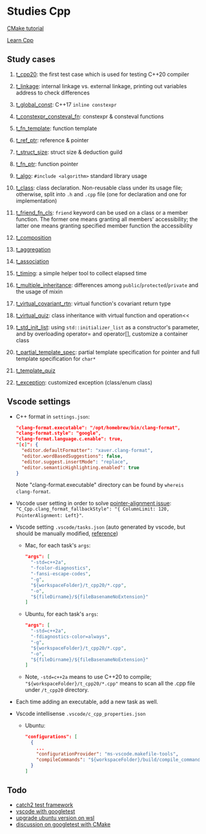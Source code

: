 # Studies Cpp

[CMake tutorial](https://cmake.org/cmake/help/latest/guide/tutorial/index.html)

[Learn Cpp](https://www.learncpp.com/)

## Study cases

1. [t_cpp20](./t_cpp20/main.cpp): the first test case which is used for testing C++20 compiler

1. [t_linkage](./t_linkage/main.cpp): internal linkage vs. external linkage, printing out variables address to check differences

1. [t_global_const](./t_global_const/main.cpp): C++17 `inline constexpr`

1. [t_constexpr_consteval_fn](./t_constexpr_consteval_fn/main.cpp): constexpr & consteval functions

1. [t_fn_template](./t_fn_template/main.cpp): function template

1. [t_ref_ptr](./t_ref_ptr/main.cpp): reference & pointer

1. [t_struct_size](./t_struct_size/main.cpp): struct size & deduction guild

1. [t_fn_ptr](./t_fn_ptr/main.cpp): function pointer

1. [t_algo](./t_algo/main.cpp): `#include <algorithm>` standard library usage

1. [t_class](./t_class/main.cpp): class declaration. Non-reusable class under its usage file; otherwise, split into `.h` and `.cpp` file (one for declaration and one for implementation)

1. [t_friend_fn_cls](./t_friend_fn_cls/main.cpp): `friend` keyword can be used on a class or a member function. The former one means granting all members' accessibility; the latter one means granting specified member function the accessibility

1. [t_composition](./t_composition/main.cpp)

1. [t_aggregation](./t_aggregation/main.cpp)

1. [t_association](./t_association/main.cpp)

1. [t_timing](./t_timing/main.cpp): a simple helper tool to collect elapsed time

1. [t_multiple_inheritance](./t_multiple_inheritance/main.cpp): differences among `public`/`protected`/`private` and the usage of mixin

1. [t_virtual_covariant_rtn](./t_virtual_covariant_rtn/main.cpp): virtual function's covariant return type

1. [t_virtual_quiz](./t_virtual_quiz/main.cpp): class inheritance with virtual function and operation<<

1. [t_std_init_list](./t_std_init_list/main.cpp): using `std::initializer_list` as a constructor's parameter, and by overloading operator= and operator[], customize a container class

1. [t_partial_template_spec](./t_partial_template_spec/main.cpp): partial template specification for pointer and full template specification for `char*`

1. [t_template_quiz](./t_template_quiz/main.cpp)

1. [t_exception](./t_exception/main.cpp): customized exception (class/enum class)

## Vscode settings

- C++ format in `settings.json`:

  ```json
  "clang-format.executable": "/opt/homebrew/bin/clang-format",
  "clang-format.style": "google",
  "clang-format.language.c.enable": true,
  "[c]": {
    "editor.defaultFormatter": "xaver.clang-format",
    "editor.wordBasedSuggestions": false,
    "editor.suggest.insertMode": "replace",
    "editor.semanticHighlighting.enabled": true
  }
  ```

  Note "clang-format.executable" directory can be found by `whereis clang-format`.

- Vscode user setting in order to solve [pointer-alignment issue](https://stackoverflow.com/a/52200544): `"C_Cpp.clang_format_fallbackStyle": "{ ColumnLimit: 120, PointerAlignment: Left}"`.

- Vscode setting `.vscode/tasks.json` (auto generated by vscode, but should be manually modified, [reference](https://www.cnblogs.com/gundam00/p/13447602.html))

  - Mac, for each task's `args`:

    ```json
    "args": [
      "-std=c++2a",
      "-fcolor-diagnostics",
      "-fansi-escape-codes",
      "-g",
      "${workspaceFolder}/t_cpp20/*.cpp",
      "-o",
      "${fileDirname}/${fileBasenameNoExtension}"
    ]
    ```

  - Ubuntu, for each task's `args`:

    ```json
    "args": [
      "-std=c++2a",
      "-fdiagnostics-color=always",
      "-g",
      "${workspaceFolder}/t_cpp20/*.cpp",
      "-o",
      "${fileDirname}/${fileBasenameNoExtension}"
    ]
    ```

  - Note, `-std=c++2a` means to use C++20 to compile; `"${workspaceFolder}/t_cpp20/*.cpp"` means to scan all the .cpp file under `/t_cpp20` directory.

- Each time adding an executable, add a new task as well.

- Vscode intellisense `.vscode/c_cpp_properties.json`

  - Ubuntu:

    ```json
    "configurations": [
      {
        ...
        "configurationProvider": "ms-vscode.makefile-tools",
        "compileCommands": "${workspaceFolder}/build/compile_commands.json"
      }
    ]
    ```

## Todo

- [catch2 test framework](https://github.com/catchorg/Catch2)
- [vscode with googletest](https://computingonplains.wordpress.com/building-c-applications-with-visual-studio-code-unit-testing-with-googletest/)
- [upgrade ubuntu version on wsl](https://dev.to/equiman/upgrade-ubuntu-version-on-wsl-3h10)
- [discussion on googletest with CMake](https://stackoverflow.com/questions/62910867/how-to-run-tests-and-debug-google-test-project-in-vs-code)
